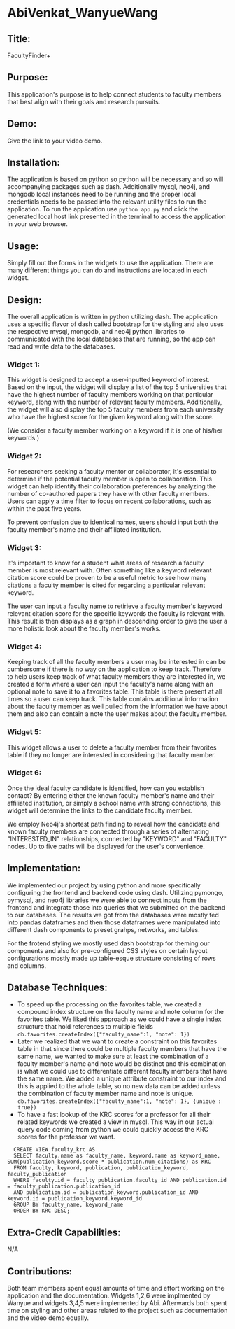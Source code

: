 # AbiVenkat_WanyueWang

## Title: 

FacultyFinder+

## Purpose: 
This application's purpose is to help connect students to faculty members that best align with their goals and research pursuits.

## Demo: 

Give the link to your video demo. 

## Installation: 

The application is based on python so python will be necessary and so will accompanying packages such as dash. Additionally mysql, neo4j, and mongodb local instances need to be running and the proper local credentials needs to be passed into the relevant utility files to run the application. To run the application use `python app.py` and click the generated local host link presented in the terminal to access the application in your web browser.

## Usage: 

Simply fill out the forms in the widgets to use the application. There are many different things you can do and instructions are located in each widget. 

## Design: 

The overall application is written in python utilizing dash. The application uses a specific flavor of dash called bootstrap for the styling and also uses the respective mysql, mongodb, and neo4j python libraries to communicated with the local databases that are running, so the app can read and write data to the databases. 



### Widget 1:

This widget is designed to accept a user-inputted keyword of interest. Based on the input, the widget will display a list of the top 5 universities that have the highest number of faculty members working on that particular keyword, along with the number of relevant faculty members. Additionally, the widget will also display the top 5 faculty members from each university who have the highest score for the given keyword along with the score. 

(We consider a faculty member working on a keyword if it is one of his/her keywords.)



### Widget 2:

For researchers seeking a faculty mentor or collaborator, it's essential to determine if the potential faculty member is open to collaboration. This widget can help identify their collaboration preferences by analyzing the number of co-authored papers they have with other faculty members. Users can apply a time filter to focus on recent collaborations, such as within the past five years.

To prevent confusion due to identical names, users should input both the faculty member's name and their affiliated institution.

### Widget 3:

It's important to know for a student what areas of research a faculty member is most relevant with. Often something like a keyword relevant citation score could be proven to be a useful metric to see how many citations a faculty member is cited for regarding a particular relevant keyword.

The user can input a faculty name to retirieve a faculty member's keyword relevant citation score for the specific keywords the faculty is relevant with. This result is then displays as a graph in descending order to give the user a more holistic look about the faculty member's works.


### Widget 4:

Keeping track of all the faculty members a user may be interested in can be cumbersome if there is no way on the application to keep track. Therefore to help users keep track of what faculty members they are interested in, we created a form where a user can input the faculty's name along with an optional note to save it to a favorites table. This table is there present at all times so a user can keep track. This table contains additional information about the faculty member as well pulled from the information we have about them and also can contain a note the user makes about the faculty member. 

### Widget 5:

This widget allows a user to delete a faculty member from their favorites table if they no longer are interested in considering that faculty member.

### Widget 6:

Once the ideal faculty candidate is identified, how can you establish contact? By entering either the known faculty member's name and their affiliated institution, or simply a school name with strong connections, this widget will determine the links to the candidate faculty member.

We employ Neo4j's shortest path finding to reveal how the candidate and known faculty members are connected through a series of alternating "INTERESTED_IN" relationships, connected by "KEYWORD" and "FACULTY" nodes. Up to five paths will be displayed for the user's convenience.



## Implementation: 

We implemented our project by using python and more specifically configuring the frontend and backend code using dash. Utilizing pymongo, pymysql, and neo4j libraries we were able to connect inputs from the frontend and integrate those into queries that we submitted on the backend to our databases. The results we got from the databases were mostly fed into pandas dataframes and then those dataframes were manipulated into different dash components to preset grahps, networks, and tables. 

For the frotend styling we mostly used dash bootstrap for theming our components and also for pre-configured CSS styles on certain layout configurations mostly made up table-esque structure consisting of rows and columns.

## Database Techniques: 

  - To speed up the processing on the favorites table, we created a compound index structure on the faculty name and note column for the favorites table. We     liked this approach as we could have a single index structure that hold references to multiple fields
    `db.favorites.createIndex({"faculty_name":1, "note": 1})`
  - Later we realized that we want to create a constraint on this favorites table in that since there could be multiple faculty members that have the same       name, we wanted to make sure at least the combination of a faculty member's name and note would be distinct and this combination is what we could use to     differentiate different faculty members that have the same name. We added a unique attribute constraint to our index and this is applied to the whole         table, so no new data can be added unless the combination of faculty member name and note is unique.
    `db.favorites.createIndex({"faculty_name":1, "note": 1}, {unique : true})`
  - To have a fast lookup of the KRC scores for a professor for all their related keywords we created a view in mysql. This way in our actual query code coming from python we could quickly access the KRC scores for the professor we want.
  ``` 
    CREATE VIEW faculty_krc AS 
    SELECT faculty.name as faculty_name, keyword.name as keyword_name, SUM(publication_keyword.score * publication.num_citations) as KRC
    FROM faculty, keyword, publication, publication_keyword, faculty_publication
    WHERE faculty.id = faculty_publication.faculty_id AND publication.id = faculty_publication.publication_id
    AND publication.id = publication_keyword.publication_id AND keyword.id = publication_keyword.keyword_id
    GROUP BY faculty_name, keyword_name
    ORDER BY KRC DESC;
  ```
## Extra-Credit Capabilities: 

N/A

## Contributions: 

Both team members spent equal amounts of time and effort working on the application and the documentation. Widgets 1,2,6 were implmented by Wanyue and widgets 3,4,5 were implemented by Abi. Afterwards both spent time on styling and other areas related to the project such as documentation and the video demo equally.